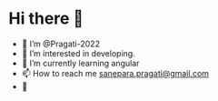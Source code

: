 # Hi there 👋 

- 👋 I’m @Pragati-2022
- 👀 I’m interested in developing. 
- 🌱 I’m currently learning angular
- 📫 How to reach me sanepara.pragati@gmail.com
- :telescope:

<!---
Pragati-2022/Pragati-2022 is a ✨ special ✨ repository because its `README.md` (this file) appears on your GitHub profile.
You can click the Preview link to take a look at your changes.
--->

